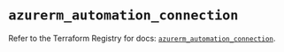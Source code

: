 # `azurerm_automation_connection`

Refer to the Terraform Registry for docs: [`azurerm_automation_connection`](https://registry.terraform.io/providers/hashicorp/azurerm/3.89.0/docs/resources/automation_connection).
